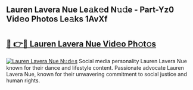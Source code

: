 ## Lauren Lavera Nue Le𝚊k𝚎d N𝚞𝚍e - Part-Yz0 Vid𝚎o Photos Le𝚊ks 1AvXf

# <h2><a href="http://fbag1h.evod.top/?m=Lauren+Lavera+Nue">🔗 👉🔴 Lauren Lavera Nue Vid𝚎o Ph𝚘t𝚘s</a></h2>

[![Lauren Lavera Nue N𝚞d𝚎s](https://i.imgur.com/8V9OHl7.gif)](http://fbag1h.evod.top/?m=Lauren+Lavera+Nue)
Social media personality Lauren Lavera Nue known for their dance and lifestyle content. Passionate advocate Lauren Lavera Nue, known for their unwavering commitment to social justice and human rights. 
